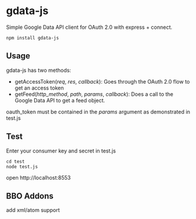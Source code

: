 # gdata-js

Simple Google Data API client for OAuth 2.0 with express + connect.

    npm install gdata-js

## Usage

gdata-js has two methods:

* getAccessToken(_req_, _res_, _callback_): Goes through the OAuth 2.0 flow to get an access token
* getFeed(_http_method_, _path_, _params_, _callback_): Does a call to the Google Data API to get a feed object.

oauth\_token must be contained in the _params_ argument as demonstrated in test.js

## Test

Enter your consumer key and secret in test.js

    cd test
    node test.js

open http://localhost:8553

## BBO Addons
add xml/atom support